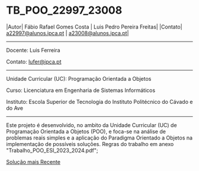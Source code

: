# TB_POO_22997_23008

|Autor| Fábio Rafael Gomes Costa | Luis Pedro Pereira Freitas|
|Contato| a22997@alunos.ipca.pt | a23008@alunos.ipca.pt|

_____________________________________________________________________________________

Docente: Luis Ferreira

Contato: lufer@ipca.pt

_____________________________________________________________________________________

Unidade Curricular (UC): Programação Orientada a Objetos

Curso: Licenciatura em Engenharia de Sistemas Informáticos

Instituto: Escola Superior de Tecnologia do Instituto Politécnico do Cávado e do Ave
_____________________________________________________________________________________

Este projeto é desenvolvido, no ambito da Unidade Curricular (UC) de Programação Orientada a Objetos (POO),  e foca-se na análise de problemas reais simples e a aplicação do Paradigma Orientado a Objetos na implementação de possíveis soluções. Regras do trabalho em anexo "Trabalho_POO_ESI_2023_2024.pdf";


[Solução mais Recente](./VERSÕES/2.0/TB_POO_22997_23008_v2.02.zip)
